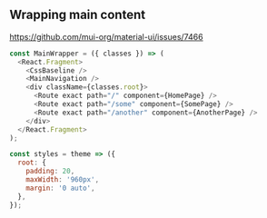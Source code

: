 ## Wrapping main content

https://github.com/mui-org/material-ui/issues/7466

```javascript
const MainWrapper = ({ classes }) => (
  <React.Fragment>
    <CssBaseline />
    <MainNavigation />
    <div className={classes.root}>
      <Route exact path="/" component={HomePage} />
      <Route exact path="/some" component={SomePage} />
      <Route exact path="/another" component={AnotherPage} />
    </div>
  </React.Fragment>
);

const styles = theme => ({
  root: {
    padding: 20,
    maxWidth: '960px',
    margin: '0 auto',
  },
});

```
